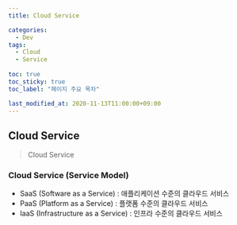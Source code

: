 ```yaml
---
title: Cloud Service

categories:
  - Dev
tags:
  - Cloud
  - Service
  
toc: true
toc_sticky: true
toc_label: "페이지 주요 목차"

last_modified_at: 2020-11-13T11:00:00+09:00
---
```


## Cloud Service ##

> Cloud Service

### Cloud Service (Service Model) ###

- SaaS (Software as a Service) : 애플리케이션 수준의 클라우드 서비스
- PaaS (Platform as a Service) : 플랫폼 수준의 클라우드 서비스
- IaaS (Infrastructure as a Service) : 인프라 수준의 클라우드 서비스
